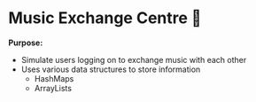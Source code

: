 ﻿# Music Exchange Centre 🎵

**Purpose:**
- Simulate users logging on to exchange music with each other
- Uses various data structures to store information
  - HashMaps
  - ArrayLists
